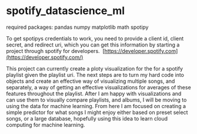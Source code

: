 # spotify_datascience_ml
required packages: pandas numpy matplotlib math spotipy

To get spotipys credentials to work, you need to provide a client id, client secret, and redirect uri, which you can get this information by starting a project through spotify for developers. 
[https://developer.spotify.com](https://developer.spotify.com/)

This project can currently create a ploty visualization for the for a spotify playlist given the playlist uri. 
The next steps are to turn my hard code into objects and create an effective way of visualizing multiple songs, 
and separately, a way of getting an effective visualizations for averages of these features throughout the playlist. After I am happy with visualizations and can use them to visually compare playlists, 
and albums, I will be moving to using the data for machine learning. From here I am focused on creating a simple predictor for what songs I might enjoy either based on preset select songs, or a large 
database, hopefully using this idea to learn cloud computing for machine learning.
